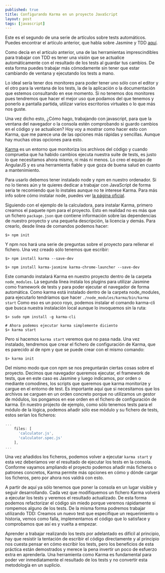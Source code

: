 ```yaml
---
published: true
title: Configurando Karma en un proyecto JavaScript
layout: post
tags: [javascript]
---
```


Este es el segundo de una serie de artículos sobre tests automáticos. Puedes encontrar el artículo anterior, que habla sobre Jasmine y TDD [aquí](http://juanmirod.github.io/2016/04/21/tests-unitarios-en-javascript.html).

Como decía en el artículo anterior, una de las herramientas imprescindibles para trabajar con TDD es tener una visión que se actualice automáticamente con el resultado de los tests al guardar tus cambios. De esta forma puedes trabajar más cómodamente sin tener que estar cambiando de ventana y ejecutando los tests a mano. 

Lo ideal sería tener dos monitores para poder tener uno sólo con el editor y el otro para la ventana de los tests, la de la aplicación o la documentación que estemos consultando en ese momento. Si no tenemos dos monitores pues tendremos que hacer el mejor uso que podamos del que tenemos y ponerlo a pantalla partida, utilizar varios escritorios virtuales o lo que más nos guste.

Una vez dicho esto, ¿Cómo hago, trabajando con javascript, para que la ventana del navegador o la consola estén comprobando si guardo cambios en el código y se actualicen? Hoy voy a mostrar como hacer esto con Karma, que me parece una de las opciones más rápidas y sencillas. Aunque hay muchas otras opciones para esto.

[Karma](https://karma-runner.github.io/0.13/index.html) es un entorno que monitoriza los archivos del código y cuando comprueba que ha habido cambios ejecuta nuestra suite de tests, es justo lo que necesitamos ahora mismo, ni más ni menos. Lo creo el equipo de AngularJS y es una herramienta fiable y que goza de buena salud en cuanto a mantenimiento.

Para usarlo debemos tener instalado node y npm en nuestro ordenador. Si no lo tienes aún y te quieres dedicar a trabajar con JavaScript de forma seria te recomiendo que lo instales aunque no te interese Karma. Para más info sobre cómo instalar node, puedes ver [la página oficial](https://nodejs.org/en/).

Siguiendo con el ejemplo de la calculadora, para instalar Karma, primero creamos el paquete npm para el proyecto. Esto en realidad no es más que un fichero `package.json` que contiene información sobre las dependencias de nuestro proyecto y una pequeña descripción, la licencia y demás. Para crearlo, desde línea de comandos podemos hacer:

```shell
$> npm init
```

Y npm nos hará una serie de preguntas sobre el proyecto para rellenar el fichero. Una vez creado sólo tenemos que escribir:

```shell
$> npm install karma --save-dev

$> npm install karma-jasmine karma-chrome-launcher --save-dev
```

Este comando instalará Karma en nuestro proyecto dentro de la carpeta `node_modules`. La segunda línea instala los plugins para utilizar Jasmine como framework de tests y para poder ejecutar el navegador de forma automática. Como karma está instalado dentro de la carpeta node_modules, para ejecutarlo tendríamos que hacer `./node_modules/karma/bin/karma start` Como eso es un poco royo, podemos instalar el comando karma-cli que busca nuestra instalación local aunque lo invoquemos sin la ruta:

```shell
$> sudo npm install -g karma-cli

# Ahora podemos ejecutar karma simplemente diciento
$> karma start
```

Pero si hacemos `karma start` veremos que no pasa nada. Una vez instalado, tendremos que crear el fichero de configuración de Karma, que es parecido al de npm y que se puede crear con el mismo comando:

```shell
$> karma init
```

Del mismo modo que con npm se nos preguntarán ciertas cosas sobre el proyecto. Decimos que navegador queremos ejecutar, el framework de tests, que en este caso es Jasmine y luego indicamos, por orden o mediante comodines, los scripts que queremos que karma monitorize y cargue en el entorno de test. Es importante aquí que si necesitamos que los archivos se carguen en un orden concreto porque no utilizamos un gestor de módulos, los pongamos en ese orden en el fichero de configuración de karma. En nuestro projecto de ejemplo, como sólo tenemos tests para el módulo de la lógica, podemos añadir sólo ese módulo y su fichero de tests, estos serían los ficheros:

```javascript
...
    files: [
      'calculator.js',
      'calculator.spec.js'
    ],
...
```

Una vez añadidos los ficheros, podemos volver a ejecutar `karma start` y esta vez deberíamos ver el resultado de ejecutar los tests en la consola. Conforme vayamos ampliando el proyecto podemos añadir más ficheros o patrones concretos, Karma permite más opciones en cómo y dónde cargar los ficheros, pero por ahora nos valdrá con esto.

A partir de aquí ya sólo tenemos que poner la consola en un lugar visible y seguir desarrollando. Cada vez que modifiquemos un fichero Karma volverá a ejecutar los tests y veremos el resultado actualizado. De esta forma podemos refactorizar el código sin miedo porque veremos rápidamente si rompemos alguno de los tests. De la misma forma podremos trabajar utilizando TDD: Creamos un nuevo test que especifique un requerimiento o historia, vemos como falla, implementamos el código que lo satisface y comprobamos que así es y vuelta a empezar.

Aprender a trabajar realizando los tests por adelantado es difícil al principio, hay que resistir la tentación de escribir el código directamente y al principio nos cuesta pensar en cómo escribir los tests, pero los beneficios de esta práctica están demostrados y merece la pena invertir un poco de esfuerzo extra en aprenderla. Una herramienta como Karma es fundamental para poder ver inmediatamente el resultado de los tests y no convertir esta metodología en un suplicio.


